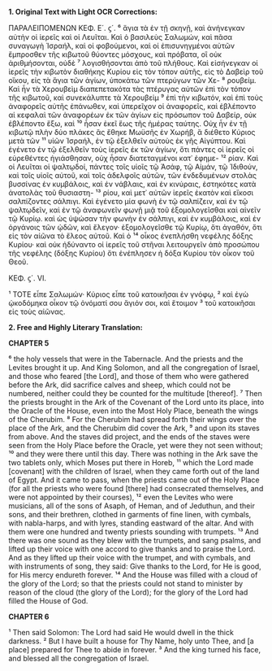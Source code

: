 **1. Original Text with Light OCR Corrections:**

ΠΑΡΑΛΕΙΠΟΜΕΝΩΝ ΚΕΦ. Ε´. ϛ´.
⁶ ἅγια τὰ ἐν τῇ σκηνῇ, καὶ ἀνήνεγκαν αὐτὴν οἱ ἱερεῖς καὶ οἱ Λευῖται. Καὶ ὁ βασιλεὺς Σαλωμών, καὶ πᾶσα συναγωγὴ Ἰσραήλ, καὶ οἱ φοβούμενοι, καὶ οἱ ἐπισυνηγμένοι αὐτῶν ἔμπροσθεν τῆς κιβωτοῦ θύοντες μόσχους, καὶ πρόβατα, οἳ οὐκ ἀριθμήσονται, οὐδὲ 
⁷ λογισθήσονται ἀπὸ τοῦ πλήθους. Καὶ εἰσήνεγκαν οἱ ἱερεῖς τὴν κιβωτὸν διαθήκης Κυρίου εἰς τὸν τόπον αὐτῆς, εἰς τὸ Δαβεὶρ τοῦ οἴκου, εἰς τὰ ἅγια τῶν ἁγίων, ὑποκάτω τῶν πτερύγων τῶν Χε-
⁸ ρουβείμ. Καὶ ἦν τὰ Χερουβεὶμ διαπεπετακότα τὰς πτέρυγας αὐτῶν ἐπὶ τὸν τόπον τῆς κιβωτοῦ, καὶ συνεκάλυπτε τὰ Χερουβεὶμ 
⁹ ἐπὶ τὴν κιβωτόν, καὶ ἐπὶ τοὺς ἀναφορεῖς αὐτῆς ἐπάνωθεν, καὶ ὑπερεῖχον οἱ ἀναφορεῖς, καὶ ἐβλέποντο αἱ κεφαλαὶ τῶν ἀναφορέων ἐκ τῶν ἁγίων εἰς πρόσωπον τοῦ Δαβείρ, οὐκ ἐβλέποντο ἔξω, καὶ 
¹⁰ ἦσαν ἐκεῖ ἕως τῆς ἡμέρας ταύτης. Οὐχ ἦν ἐν τῇ κιβωτῷ πλὴν δύο πλάκες ἃς ἔθηκε Μωϋσῆς ἐν Χωρήβ, ἃ διέθετο Κύριος μετὰ τῶν 
¹¹ υἱῶν Ἰσραήλ, ἐν τῷ ἐξελθεῖν αὐτοὺς ἐκ γῆς Αἰγύπτου. Καὶ ἐγένετο ἐν τῷ ἐξελθεῖν τοὺς ἱερεῖς ἐκ τῶν ἁγίων, ὅτι πάντες οἱ ἱερεῖς οἱ εὑρεθέντες ἡγιάσθησαν, οὐχ ἦσαν διατεταγμένοι κατ᾿ ἐφημε-
¹² ρίαν. Καὶ οἱ Λευῖται οἱ ψαλτῳδοί, πάντες τοῖς υἱοῖς τῷ Ἀσάφ, τῷ Αἰμάν, τῷ Ἰδιθούν, καὶ τοῖς υἱοῖς αὐτοῦ, καὶ τοῖς ἀδελφοῖς αὐτῶν, τῶν ἐνδεδυμένων στολὰς βυσσίνας ἐν κυμβάλοις, καὶ ἐν νάβλαις, καὶ ἐν κινύραις, ἑστηκότες κατὰ ἀνατολὰς τοῦ θυσιαστη-
¹³ ρίου, καὶ μετ᾿ αὐτῶν ἱερεῖς ἑκατὸν καὶ εἴκοσι σαλπίζοντες σάλπιγι. Καὶ ἐγένετο μία φωνὴ ἐν τῷ σαλπίζειν, καὶ ἐν τῷ ψαλτῳδεῖν, καὶ ἐν τῷ ἀναφωνεῖν φωνῇ μιᾷ τοῦ ἐξομολογεῖσθαι καὶ αἰνεῖν τῷ Κυρίῳ. καὶ ὡς ὑψώσαν τὴν φωνὴν ἐν σάλπιγι, καὶ ἐν κυμβάλοις, καὶ ἐν ὀργάνοις τῶν ᾠδῶν, καὶ ἔλεγον· ἐξομολογεῖσθε τῷ Κυρίῳ, ὅτι ἀγαθόν, ὅτι εἰς τὸν αἰῶνα τὸ ἔλεος αὐτοῦ. Καὶ ὁ 
¹⁴ οἶκος ἐνεπλήσθη νεφέλης δόξης Κυρίου· καὶ οὐκ ἠδύναντο οἱ ἱερεῖς τοῦ στῆναι λειτουργεῖν ἀπὸ προσώπου τῆς νεφέλης (δόξης Κυρίου) ὅτι ἐνέπλησεν ἡ δόξα Κυρίου τὸν οἶκον τοῦ Θεοῦ.

ΚΕΦ. ϛ´. VI.

¹ ΤΟΤΕ εἶπε Σαλωμών· Κύριος εἶπε τοῦ κατοικῆσαι ἐν γνόφῳ,
² καὶ ἐγὼ ᾠκοδόμηκα οἶκον τῷ ὀνόματί σου ἅγιόν σοι, καὶ ἕτοιμον
³ τοῦ κατοικῆσαι εἰς τοὺς αἰῶνας.

**2. Free and Highly Literary Translation:**

**CHAPTER 5**

⁶ the holy vessels that were in the Tabernacle. And the priests and the Levites brought it up. And King Solomon, and all the congregation of Israel, and those who feared [the Lord], and those of them who were gathered before the Ark, did sacrifice calves and sheep, which could not be numbered, neither could they be counted for the multitude [thereof].
⁷ Then the priests brought in the Ark of the Covenant of the Lord unto its place, into the Oracle of the House, even into the Most Holy Place, beneath the wings of the Cherubim.
⁸ For the Cherubim had spread forth their wings over the place of the Ark, and the Cherubim did cover the Ark,
⁹ and upon its staves from above. And the staves did project, and the ends of the staves were seen from the Holy Place before the Oracle, yet were they not seen without;
¹⁰ and they were there until this day. There was nothing in the Ark save the two tablets only, which Moses put there in Horeb,
¹¹ which the Lord made [covenant] with the children of Israel, when they came forth out of the land of Egypt. And it came to pass, when the priests came out of the Holy Place (for all the priests who were found [there] had consecrated themselves, and were not appointed by their courses),
¹² even the Levites who were musicians, all of the sons of Asaph, of Heman, and of Jeduthun, and their sons, and their brethren, clothed in garments of fine linen, with cymbals, with nabla-harps, and with lyres, standing eastward of the altar. And with them were one hundred and twenty priests sounding with trumpets.
¹³ And there was one sound as they blew with the trumpets, and sang psalms, and lifted up their voice with one accord to give thanks and to praise the Lord. And as they lifted up their voice with the trumpet, and with cymbals, and with instruments of song, they said: Give thanks to the Lord, for He is good, for His mercy endureth forever.
¹⁴ And the House was filled with a cloud of the glory of the Lord; so that the priests could not stand to minister by reason of the cloud (the glory of the Lord); for the glory of the Lord had filled the House of God.

**CHAPTER 6**

¹ Then said Solomon: The Lord had said He would dwell in the thick darkness.
² But I have built a house for Thy Name, holy unto Thee, and [a place] prepared for Thee to abide in forever.
³ And the king turned his face, and blessed all the congregation of Israel.